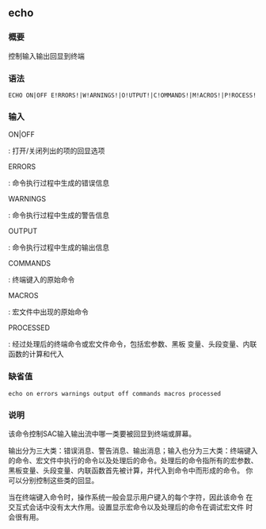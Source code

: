 ## echo 

### 概要

控制输入输出回显到终端

### 语法

``` {.bash}
ECHO ON|OFF E!RRORS!|W!ARNINGS!|O!UTPUT!|C!OMMANDS!|M!ACROS!|P!ROCESS!
```

### 输入

ON|OFF

:   打开/关闭列出的项的回显选项

ERRORS

:   命令执行过程中生成的错误信息

WARNINGS

:   命令执行过程中生成的警告信息

OUTPUT

:   命令执行过程中生成的输出信息

COMMANDS

:   终端键入的原始命令

MACROS

:   宏文件中出现的原始命令

PROCESSED

:   经过处理后的终端命令或宏文件命令，包括宏参数、黑板
    变量、头段变量、内联函数的计算和代入

### 缺省值

``` {.bash}
echo on errors warnings output off commands macros processed
```

### 说明

该命令控制SAC输入输出流中哪一类要被回显到终端或屏幕。

输出分为三大类：错误消息、警告消息、输出消息；输入也分为三大类：终端键入
的命令、宏文件中执行的命令以及处理后的命令。处理后的命令指所有的宏参数、
黑板变量、头段变量、内联函数首先被计算，并代入到命令中而形成的命令。
你可以分别控制这些类的回显。

当在终端键入命令时，操作系统一般会显示用户键入的每个字符，因此该命令
在交互式会话中没有太大作用。设置显示宏命令以及处理后的命令在调试宏文件
时会很有用。
